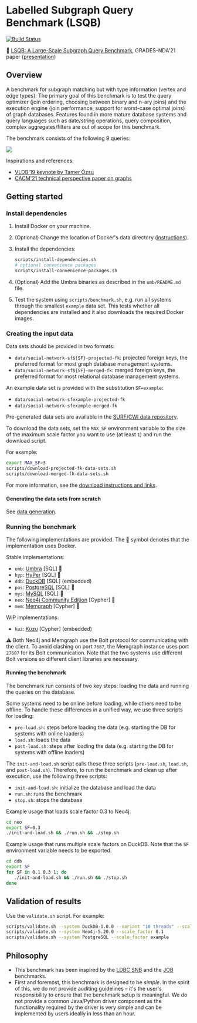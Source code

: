 # Labelled Subgraph Query Benchmark (LSQB)

[![Build Status](https://circleci.com/gh/ldbc/lsqb.svg?style=svg)](https://circleci.com/gh/ldbc/lsqb)

:page_facing_up: [LSQB: A Large-Scale Subgraph Query Benchmark](https://dl.acm.org/doi/pdf/10.1145/3461837.3464516), GRADES-NDA'21 paper ([presentation](https://docs.google.com/presentation/d/13B5XwwSlgi-r3a9tKNxo8HmdIRzegO6FMB-M6I1RW0I))

## Overview

A benchmark for subgraph matching but with type information (vertex and edge types). The primary goal of this benchmark is to test the query optimizer (join ordering, choosing between binary and n-ary joins) and the execution engine (join performance, support for worst-case optimal joins) of graph databases. Features found in more mature database systems and query languages such as date/string operations, query composition, complex aggregates/filters are out of scope for this benchmark.

The benchmark consists of the following 9 queries:

![](patterns.png)

Inspirations and references:

* [VLDB'19 keynote by Tamer Özsu](https://vldb2019.github.io/files/VLDB19-keynote-1-slides.pdf)
* [CACM'21 technical perspective paper on graphs](https://dl.acm.org/doi/pdf/10.1145/3434642)

## Getting started

### Install dependencies

1. Install Docker on your machine.

1. (Optional) Change the location of Docker's data directory ([instructions](https://github.com/ftsrg/cheat-sheets/wiki/Docker#move-docker-data-folder-to-a-different-location)).

1. Install the dependencies:

   ```bash
   scripts/install-dependencies.sh
   # optional convenience packages
   scripts/install-convenience-packages.sh
   ```

1. (Optional) Add the Umbra binaries as described in the `umb/README.md` file.

1. Test the system using `scripts/benchmark.sh`, e.g. run all systems through the smallest `example` data set. This tests whether all dependencies are installed and it also downloads the required Docker images.

### Creating the input data

Data sets should be provided in two formats:

* `data/social-network-sf${SF}-projected-fk`: projected foreign keys, the preferred format for most graph database management systems.
* `data/social-network-sf${SF}-merged-fk`: merged foreign keys, the preferred format for most relational database management systems.

An example data set is provided with the substitution `SF=example`:

* `data/social-network-sfexample-projected-fk`
* `data/social-network-sfexample-merged-fk`

Pre-generated data sets are available in the [SURF/CWI data repository](https://repository.surfsara.nl/datasets/cwi/lsqb).

To download the data sets, set the `MAX_SF` environment variable to the size of the maximum scale factor you want to use (at least `1`) and run the download script.

For example:

```bash
export MAX_SF=3
scripts/download-projected-fk-data-sets.sh
scripts/download-merged-fk-data-sets.sh
```

For more information, see the [download instructions and links](https://github.com/ldbc/data-sets-surf-repository/#labelled-subgraph-query-benchmark-lsqb).

#### Generating the data sets from scratch

See [data generation](data-generation.md).

### Running the benchmark

The following implementations are provided. The :whale: symbol denotes that the implementation uses Docker.

Stable implementations:

* `umb`: [Umbra](https://umbra-db.com/) [SQL] :whale:
* `hyp`: [HyPer](https://hyper-db.de/) [SQL] :whale:
* `ddb`: [DuckDB](https://www.duckdb.org/) [SQL] (embedded)
* `pos`: [PostgreSQL](https://www.postgresql.org/) [SQL] :whale:
* `mys`: [MySQL](https://www.mysql.com/) [SQL] :whale:
* `neo`: [Neo4j Community Edition](https://neo4j.com/) [Cypher] :whale:
* `mem`: [Memgraph](https://memgraph.com/) [Cypher] :whale:

WIP implementations:

* `kuz`: [Kùzu](https://kuzudb.com/) [Cypher] (embedded)

:warning: Both Neo4j and Memgraph use the Bolt protocol for communicating with the client.
To avoid clashing on port `7687`, the Memgraph instance uses port `27687` for its Bolt communication.
Note that the two systems use different Bolt versions so different client libraries are necessary.

#### Running the benchmark

The benchmark run consists of two key steps: loading the data and running the queries on the database.

Some systems need to be online before loading, while others need to be offline. To handle these differences in a unified way, we use three scripts for loading:

* `pre-load.sh`: steps before loading the data (e.g. starting the DB for systems with online loaders)
* `load.sh`: loads the data
* `post-load.sh`: steps after loading the data (e.g. starting the DB for systems with offline loaders)

The `init-and-load.sh` script calls these three scripts (`pre-load.sh`, `load.sh`, and `post-load.sh`).
Therefore, to run the benchmark and clean up after execution, use the following three scripts:

* `init-and-load.sh`: initialize the database and load the data
* `run.sh`: runs the benchmark 
* `stop.sh`: stops the database

Example usage that loads scale factor 0.3 to Neo4j:

```bash
cd neo
export SF=0.3
./init-and-load.sh && ./run.sh && ./stop.sh
```

Example usage that runs multiple scale factors on DuckDB. Note that the `SF` environment variable needs to be exported.

```bash
cd ddb
export SF
for SF in 0.1 0.3 1; do
   ./init-and-load.sh && ./run.sh && ./stop.sh
done
```

## Validation of results

Use the `validate.sh` script. For example:

```bash
scripts/validate.sh --system DuckDB-1.0.0 --variant "10 threads" --scale_factor example
scripts/validate.sh --system Neo4j-5.20.0 --scale_factor 0.1
scripts/validate.sh --system PostgreSQL --scale_factor example
```

## Philosophy

* This benchmark has been inspired by the [LDBC SNB](https://arxiv.org/pdf/2001.02299.pdf) and the [JOB](https://db.in.tum.de/~leis/papers/lookingglass.pdf) benchmarks.
* First and foremost, this benchmark is designed to be *simple*. In the spirit of this, we do not provide auditing guidelines – it's the user's responsibility to ensure that the benchmark setup is meaningful. We do not provide a common Java/Python driver component as the functionality required by the driver is very simple and can be implemented by users ideally in less than an hour.
